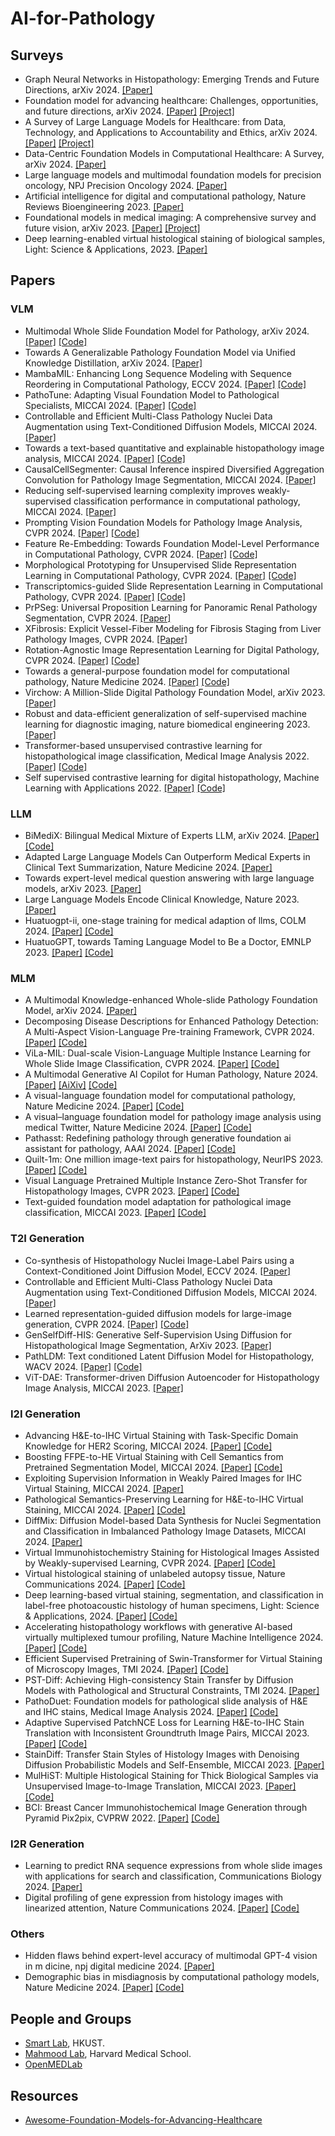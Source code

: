 # AI-for-Pathology
## Surveys
+ Graph Neural Networks in Histopathology: Emerging Trends and Future Directions, arXiv 2024. [[Paper]](https://arxiv.org/pdf/2406.12808)
+ Foundation model for advancing healthcare: Challenges, opportunities, and future directions, arXiv 2024. [[Paper]](https://arxiv.org/pdf/2404.03264) [[Project]](https://github.com/YutingHe-list/Awesome-Foundation-Models-for-Advancing-Healthcare)
+ A Survey of Large Language Models for Healthcare: from Data, Technology, and Applications to Accountability and Ethics, arXiv 2024. [[Paper]](https://arxiv.org/pdf/2310.05694) [[Project]](https://github.com/KaiHe-better/LLM-for-Healthcare)
+ Data-Centric Foundation Models in Computational Healthcare: A Survey, arXiv 2024. [[Paper]](https://arxiv.org/pdf/2401.02458)
+ Large language models and multimodal foundation models for precision oncology, NPJ Precision Oncology 2024. [[Paper]](https://www.nature.com/articles/s41698-024-00573-2)
+ Artificial intelligence for digital and computational pathology, Nature Reviews Bioengineering 2023. [[Paper]](https://arxiv.org/pdf/2401.06148)
+ Foundational models in medical imaging: A comprehensive survey and future vision, arXiv 2023. [[Paper]](https://arxiv.org/pdf/2310.18689) [[Project]](https://github.com/xmindflow/Awesome-Foundation-Models-in-Medical-Imaging)
+ Deep learning-enabled virtual histological staining of biological samples, Light: Science & Applications, 2023. [[Paper]](https://www.nature.com/articles/s41377-023-01104-7.pdf)
## Papers
### VLM
+ Multimodal Whole Slide Foundation Model for Pathology, arXiv 2024. [[Paper]](https://arxiv.org/pdf/2411.19666) [[Code]](https://github.com/mahmoodlab/TITAN)
+ Towards A Generalizable Pathology Foundation Model via Unified Knowledge Distillation, arXiv 2024. [[Paper]](https://arxiv.org/pdf/2407.18449)
+ MambaMIL: Enhancing Long Sequence Modeling with Sequence Reordering in Computational Pathology, ECCV 2024. [[Paper]](https://arxiv.org/pdf/2403.06800) [[Code]](https://arxiv.org/pdf/2403.06800)
+ PathoTune: Adapting Visual Foundation Model to Pathological Specialists, MICCAI 2024. [[Paper]](https://arxiv.org/pdf/2403.16497) [[Code]](https://github.com/openmedlab/PathoDuet)
+ Controllable and Efficient Multi-Class Pathology Nuclei Data Augmentation using Text-Conditioned Diffusion Models, MICCAI 2024. [[Paper]](https://arxiv.org/pdf/2407.14426)
+ Towards a text-based quantitative and explainable histopathology image analysis, MICCAI 2024. [[Paper]](https://arxiv.org/pdf/2407.07360) [[Code]](https://github.com/QuIIL/TQx)
+ CausalCellSegmenter: Causal Inference inspired Diversified Aggregation Convolution for Pathology Image Segmentation, MICCAI 2024. [[Paper]](https://arxiv.org/pdf/2403.06066)
+ Reducing self-supervised learning complexity improves weakly-supervised classification performance in computational pathology, MICCAI 2024. [[Paper]](https://arxiv.org/pdf/2403.04558)
+ Prompting Vision Foundation Models for Pathology Image Analysis, CVPR 2024. [[Paper]](https://openaccess.thecvf.com/content/CVPR2024/papers/Yin_Prompting_Vision_Foundation_Models_for_Pathology_Image_Analysis_CVPR_2024_paper.pdf) [[Code]](https://github.com/7LFB/QAP)
+ Feature Re-Embedding: Towards Foundation Model-Level Performance in Computational Pathology, CVPR 2024. [[Paper]](https://openaccess.thecvf.com/content/CVPR2024/papers/Tang_Feature_Re-Embedding_Towards_Foundation_Model-Level_Performance_in_Computational_Pathology_CVPR_2024_paper.pdf) [[Code]](https://github.com/DearCaat/RRT-MIL)
+ Morphological Prototyping for Unsupervised Slide Representation Learning in Computational Pathology, CVPR 2024. [[Paper]](https://openaccess.thecvf.com/content/CVPR2024/papers/Song_Morphological_Prototyping_for_Unsupervised_Slide_Representation_Learning_in_Computational_Pathology_CVPR_2024_paper.pdf) [[Code]](https://github.com/mahmoodlab/Panther)
+ Transcriptomics-guided Slide Representation Learning in Computational Pathology, CVPR 2024. [[Paper]](https://openaccess.thecvf.com/content/CVPR2024/papers/Jaume_Transcriptomics-guided_Slide_Representation_Learning_in_Computational_Pathology_CVPR_2024_paper.pdf) [[Code]](https://github.com/mahmoodlab/TANGLE)
+ PrPSeg: Universal Proposition Learning for Panoramic Renal Pathology Segmentation, CVPR 2024. [[Paper]](https://openaccess.thecvf.com/content/CVPR2024/papers/Deng_PrPSeg_Universal_Proposition_Learning_for_Panoramic_Renal_Pathology_Segmentation_CVPR_2024_paper.pdf)
+  XFibrosis: Explicit Vessel-Fiber Modeling for Fibrosis Staging from Liver Pathology Images, CVPR 2024. [[Paper]](https://openaccess.thecvf.com/content/CVPR2024/papers/Yin_XFibrosis_Explicit_Vessel-Fiber_Modeling_for_Fibrosis_Staging_from_Liver_Pathology_CVPR_2024_paper.pdf)
+  Rotation-Agnostic Image Representation Learning for Digital Pathology, CVPR 2024. [[Paper]](https://openaccess.thecvf.com/content/CVPR2024/papers/Alfasly_Rotation-Agnostic_Image_Representation_Learning_for_Digital_Pathology_CVPR_2024_paper.pdf) [[Code]](https://kimialabmayo.github.io/PathDino-Page/)
+ Towards a general-purpose foundation model for computational pathology, Nature Medicine 2024. [[Paper]](https://www.nature.com/articles/s41591-024-02857-3.epdf?sharing_token=CzM2TCW_6hilYJ6BCMgx5dRgN0jAjWel9jnR3ZoTv0PwDLGHgijc_t52lQyxVvw552KDCUhMbS4KuO_rvLnP6S1BpmIj9puojkF8lfR5R8uEX08B0FxePgIH0t7DovKvZF4NHQKlq4TZHGAA1wEIdkYKvcr8nUsaa-nNYbNw3JI%3D) [[Code]](https://github.com/mahmoodlab/UNI)
+ Virchow: A Million-Slide Digital Pathology Foundation Model, arXiv 2023. [[Paper]](https://arxiv.org/pdf/2309.07778)
+ Robust and data-efficient generalization of self-supervised machine learning for diagnostic imaging,  nature biomedical engineering 2023. [[Paper]](https://www.nature.com/articles/s41551-023-01049-7)
+ Transformer-based unsupervised contrastive learning for histopathological image classification, Medical Image Analysis 2022. [[Paper]](https://helios2.mi.parisdescartes.fr/~lomn/Cours/ACP/Complement/cTransPAth.pdf) [[Code]](https://github.com/Xiyue-Wang/TransPath)
+ Self supervised contrastive learning for digital histopathology, Machine Learning with Applications 2022. [[Paper]](https://www.sciencedirect.com/science/article/pii/S2666827021000992) [[Code]](https://github.com/ozanciga/self-supervised-histopathology?tab=readme-ov-file)
### LLM
+ BiMediX: Bilingual Medical Mixture of Experts LLM, arXiv 2024. [[Paper]](https://arxiv.org/pdf/2402.13253) [[Code]](https://github.com/mbzuai-oryx/BiMediX)
+ Adapted Large Language Models Can Outperform Medical Experts in Clinical Text Summarization, Nature Medicine 2024. [[Paper]](https://arxiv.org/pdf/2309.07430)
+ Towards expert-level medical question answering with large language models, arXiv 2023. [[Paper]](https://arxiv.org/pdf/2305.09617)
+ Large Language Models Encode Clinical Knowledge, Nature 2023. [[Paper]](https://arxiv.org/pdf/2212.13138)
+ Huatuogpt-ii, one-stage training for medical adaption of llms, COLM 2024. [[Paper]](https://arxiv.org/pdf/2311.09774) [[Code]](https://github.com/FreedomIntelligence/HuatuoGPT-II)
+ HuatuoGPT, towards Taming Language Model to Be a Doctor, EMNLP 2023. [[Paper]](https://arxiv.org/pdf/2305.15075) [[Code]](https://github.com/FreedomIntelligence/HuatuoGPT)
### MLM
+ A Multimodal Knowledge-enhanced Whole-slide Pathology Foundation Model, arXiv 2024. [[Paper]](https://arxiv.org/abs/2407.15362)
+ Decomposing Disease Descriptions for Enhanced Pathology Detection: A Multi-Aspect Vision-Language Pre-training Framework, CVPR 2024. [[Paper]](https://openaccess.thecvf.com/content/CVPR2024/papers/Phan_Decomposing_Disease_Descriptions_for_Enhanced_Pathology_Detection_A_Multi-Aspect_Vision-Language_CVPR_2024_paper.pdf) [[Code]](https://github.com/HieuPhan33/CVPR2024_MAVL)
+ ViLa-MIL: Dual-scale Vision-Language Multiple Instance Learning for Whole Slide Image Classification, CVPR 2024. [[Paper]](https://openaccess.thecvf.com/content/CVPR2024/papers/Shi_ViLa-MIL_Dual-scale_Vision-Language_Multiple_Instance_Learning_for_Whole_Slide_Image_CVPR_2024_paper.pdf) [[Code]](https://github.com/Jiangbo-Shi/ViLa-MIL)
+ A Multimodal Generative AI Copilot for Human Pathology, Nature 2024. [[Paper]](https://www.nature.com/articles/s41586-024-07618-3) [[AiXiv]](https://arxiv.org/pdf/2312.07814) [[Code]](https://github.com/fedshyvana/pathology_mllm_training)
+ A visual-language foundation model for computational pathology, Nature Medicine 2024. [[Paper]](https://www.nature.com/articles/s41591-024-02856-4.epdf?sharing_token=oxrnoCI4J4GotgQPtYqhxtRgN0jAjWel9jnR3ZoTv0PmeocnzHdxO4Q-z304lTFOE9gfAQ4aOUdEe1q7KpOZrJPvH2xnU6NL0L0gf1Wy5LPTCE_ptjKfk7dLA2eG5opNjEHop5oOAfB60GZRNBQbXXwltaWADikm_fOMbypyiWA%3D) [[Code]](https://github.com/mahmoodlab/CONCH)
+ A visual–language foundation model for pathology image analysis using medical Twitter, Nature Medicine 2024. [[Paper]](https://www.nature.com/articles/s41591-023-02504-3.epdf?sharing_token=2umlCrKLgEIF8vmuLpQ7AtRgN0jAjWel9jnR3ZoTv0NWSxjlTuWM3jUBxiqED7ai3ueIDYQ_xX2BBBGXn0IDY_RMdGid_ppbXRxR40prhjrWvtzO3o_QB1gW6NTYt8EB0UO5VjWecg4rWh3LM_L-Rf59L6s9Fx7yR521Lp3GfhU%3D) [[Code]](https://huggingface.co/spaces/vinid/webplip)
+ Pathasst: Redefining pathology through generative foundation ai assistant for pathology, AAAI 2024. [[Paper]](https://arxiv.org/pdf/2305.15072) [[Code]](https://github.com/superjamessyx/Generative-Foundation-AI-Assistant-for-Pathology)
+ Quilt-1m: One million image-text pairs for histopathology, NeurIPS 2023. [[Paper]](https://proceedings.neurips.cc/paper_files/paper/2023/file/775ec578876fa6812c062644964b9870-Paper-Datasets_and_Benchmarks.pdf) [[Code]](https://quilt1m.github.io/)
+ Visual Language Pretrained Multiple Instance Zero-Shot Transfer for Histopathology Images, CVPR 2023. [[Paper]](https://openaccess.thecvf.com/content/CVPR2023/papers/Lu_Visual_Language_Pretrained_Multiple_Instance_Zero-Shot_Transfer_for_Histopathology_Images_CVPR_2023_paper.pdf) [[Code]](https://github.com/mahmoodlab/MI-Zero)
+ Text-guided foundation model adaptation for pathological image classification, MICCAI 2023. [[Paper]](https://arxiv.org/pdf/2307.14901) [[Code]](https://github.com/Yunkun-Zhang/CITE)
### T2I Generation 
+ Co-synthesis of Histopathology Nuclei Image-Label Pairs using a Context-Conditioned Joint Diffusion Model, ECCV 2024. [[Paper]](https://arxiv.org/pdf/2407.14434)
+ Controllable and Efficient Multi-Class Pathology Nuclei Data Augmentation using Text-Conditioned Diffusion Models, MICCAI 2024. [[Paper]](https://arxiv.org/pdf/2407.14426)
+ Learned representation-guided diffusion models for large-image generation, CVPR 2024. [[Paper]](https://openaccess.thecvf.com/content/CVPR2024/papers/Graikos_Learned_Representation-Guided_Diffusion_Models_for_Large-Image_Generation_CVPR_2024_paper.pdf) [[Code]](https://github.com/cvlab-stonybrook/Large-Image-Diffusion?tab=readme-ov-file)
+ GenSelfDiff-HIS: Generative Self-Supervision Using Diffusion for Histopathological Image Segmentation, ArXiv 2023. [[Paper]](https://arxiv.org/pdf/2309.01487)
+ PathLDM: Text conditioned Latent Diffusion Model for Histopathology, WACV 2024. [[Paper]](https://openaccess.thecvf.com/content/WACV2024/papers/Yellapragada_PathLDM_Text_Conditioned_Latent_Diffusion_Model_for_Histopathology_WACV_2024_paper.pdf) [[Code]](https://github.com/cvlab-stonybrook/PathLDM)
+ ViT-DAE: Transformer-driven Diffusion Autoencoder for Histopathology Image Analysis, MICCAI 2023. [[Paper]](https://arxiv.org/pdf/2304.01053)
### I2I Generation
+ Advancing H&E-to-IHC Virtual Staining with Task-Specific Domain Knowledge for HER2 Scoring, MICCAI 2024. [[Paper]](https://papers.miccai.org/miccai-2024/paper/3227_paper.pdf) [[Code]](https://github.com/balball/TDKstain)
+ Boosting FFPE-to-HE Virtual Staining with Cell Semantics from Pretrained Segmentation Model, MICCAI 2024. [[Paper]](https://papers.miccai.org/miccai-2024/paper/3335_paper.pdf) [[Code]](https://github.com/huyihuang/FFPE-to-HE)
+ Exploiting Supervision Information in Weakly Paired Images for IHC Virtual Staining, MICCAI 2024. [[Paper]](https://papers.miccai.org/miccai-2024/paper/3332_paper.pdf)
+ Pathological Semantics-Preserving Learning for H&E-to-IHC Virtual Staining, MICCAI 2024. [[Paper]](https://papers.miccai.org/miccai-2024/paper/2078_paper.pdf) [[Code]](https://github.com/ccitachi/PSPStain)
+ DiffMix: Diffusion Model-based Data Synthesis for Nuclei Segmentation and Classification in Imbalanced Pathology Image Datasets, MICCAI 2024. [[Paper]](https://arxiv.org/pdf/2306.14132)
+ Virtual Immunohistochemistry Staining for Histological Images Assisted by Weakly-supervised Learning, CVPR 2024. [[Paper]](https://openaccess.thecvf.com/content/CVPR2024/papers/Li_Virtual_Immunohistochemistry_Staining_for_Histological_Images_Assisted_by_Weakly-supervised_Learning_CVPR_2024_paper.pdf) [[Code]](https://github.com/jiahanli2022/confusion-GAN)
+ Virtual histological staining of unlabeled autopsy tissue, Nature Communications 2024. [[Paper]](https://www.nature.com/articles/s41467-024-46077-2.pdf) [[Code]](https://github.com/liyuzhu1998/Autopsy-Virtual-Staining/tree/main)
+ Deep learning-based virtual staining, segmentation, and classification in label-free photoacoustic histology of human specimens, Light: Science & Applications, 2024. [[Paper]](https://www.nature.com/articles/s41377-024-01554-7.pdf) [[Code]](https://github.com/YoonChiHo/DL-based-framework-for-automated-HIA-of-label-free-PAH-images)
+ Accelerating histopathology workflows with generative AI-based virtually multiplexed tumour profiling, Nature Machine Intelligence 2024. [[Paper]](https://www.nature.com/articles/s42256-024-00889-5.pdf) [[Code]](https://github.com/AI4SCR/VirtualMultiplexer)
+ Efficient Supervised Pretraining of Swin-Transformer for Virtual Staining of Microscopy Images, TMI 2024. [[Paper]](https://ieeexplore.ieee.org/stamp/stamp.jsp?arnumber=10328980&casa_token=odssktYO2RwAAAAA:uutFKPeBtzTGdxoGaAZ159cLlYl4U7GSZnnbZZM_I0nGes_ivz6lEkBeWkB9Pc4pZX0yfs_Q4mM) [[Code]](https://github.com/birkhoffkiki/CAS-Transformer)
+ PST-Diff: Achieving High-consistency Stain Transfer by Diffusion Models with Pathological and Structural Constraints, TMI 2024. [[Paper]](https://ieeexplore.ieee.org/stamp/stamp.jsp?arnumber=10601703&casa_token=6ZeQbdZo83kAAAAA:LTuZ3L3cNe9VHcxdRZSoXqCObJu3G22AJFP_aGUX4LG6h_QZvSIjRf6kcBsWyhKkFgdLlLOgIOk)
+ PathoDuet: Foundation models for pathological slide analysis of H&E and IHC stains, Medical Image Analysis 2024. [[Paper]](https://www.sciencedirect.com/science/article/pii/S1361841524002147?casa_token=3T5rOS0PhFIAAAAA:HFrJUB9u6wQJcGtgYuKutzLxnJBi4Ks-iWqiPzaf9Fg3tNFlMcpsdmDrqK1iB8PCXIoJTU2dVwg) [[Code]](https://github.com/openmedlab/PathoDuet)
+ Adaptive Supervised PatchNCE Loss for Learning H&E-to-IHC Stain Translation with Inconsistent Groundtruth Image Pairs, MICCAI 2023. [[Paper]](https://arxiv.org/pdf/2303.06193) [[Code]](https://github.com/lifangda01/AdaptiveSupervisedPatchNCE)
+ StainDiff: Transfer Stain Styles of Histology Images with Denoising Diffusion Probabilistic Models and Self-Ensemble, MICCAI 2023. [[Paper]](https://link.springer.com/epdf/10.1007/978-3-031-43987-2_53?sharing_token=USlvHa4KCa0yfgjwzi-v0_e4RwlQNchNByi7wbcMAY7jxNo0bliUewITgRTD3ZK5MCg3ig12I68XFqBSO8sjxfbXg6aF3-OhSFqLEIV2d97CJYVwsb-jQ6HCOj1p_9QFw0dKRg8Yf_TR7izxU2spWiJV_1MQXpt80NDAsZ4JwLs%3D)
+ MulHiST: Multiple Histological Staining for Thick Biological Samples via Unsupervised Image-to-Image Translation, MICCAI 2023. [[Paper]](https://link.springer.com/epdf/10.1007/978-3-031-43987-2_71sharing_token=vw71r1FBJEDBpzyS6_MUzPe4RwlQNchNByi7wbcMAY7jxNo0bliUewITgRTD3ZK59goddOmnxh-67oF2XQOZKNcmmAnr0vwIpAWBZbwflK7PMvqbJ3MziqUy20lIdFW7cMf8IHIjEPbsBrwBujH2qijEfOvr6xxRNJMJtSqDRrw%3D) [[Code]](https://github.com/TABLAB-HKUST/MulHiST)
+ BCI: Breast Cancer Immunohistochemical Image Generation through Pyramid Pix2pix, CVPRW 2022. [[Paper]](https://openaccess.thecvf.com/content/CVPR2022W/CVMI/papers/Liu_BCI_Breast_Cancer_Immunohistochemical_Image_Generation_Through_Pyramid_Pix2pix_CVPRW_2022_paper.pdf) [[Code]](https://bupt-ai-cz.github.io/BCI/)
### I2R Generation
+ Learning to predict RNA sequence expressions from whole slide images with applications for search and classification,  Communications Biology 2024. [[Paper]](https://www.nature.com/articles/s42003-023-04583-x.pdf)
+ Digital profiling of gene expression from histology images with linearized attention, Nature Communications 2024. [[Paper]](https://www.nature.com/articles/s41467-024-54182-5.pdf) [[Code]](https://github.com/gevaertlab/sequoia-pub)
### Others
+ Hidden flaws behind expert-level accuracy of multimodal GPT-4 vision in m dicine, npj digital medicine 2024. [[Paper]](https://www.nature.com/articles/s41746-024-01185-7?fromPaywallRec=false)
+ Demographic bias in misdiagnosis by computational pathology models, Nature Medicine 2024. [[Paper]](https://www.nature.com/articles/s41591-024-02885-z.epdf?sharing_token=eFiSitgoBRMhuXIq6n8c-tRgN0jAjWel9jnR3ZoTv0NYPqVo1LCdipUMRepKsM_GUUvsvU5K2bZ3A2cu2jGYzRqeePzKrCjvhlJOTbwpdwL8UTZ4JR338f19cDSk1GOHmLQmjtKlpNaQLvJMSABezkCyM0NU06nKhkdOcN4d9TE%3D) [[Code]](https://github.com/mahmoodlab/CPATH_demographics?tab=readme-ov-file)
## People and Groups
+ [Smart Lab](https://hkustsmartlab.github.io/), HKUST.
+ [Mahmood Lab](https://faisal.ai/), Harvard Medical School.
+ [OpenMEDLab](https://github.com/openmedlab)
## Resources
+ [Awesome-Foundation-Models-for-Advancing-Healthcare](https://github.com/YutingHe-list/Awesome-Foundation-Models-for-Advancing-Healthcare)
